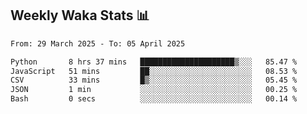 ## Weekly Waka Stats 📊
<!--START_SECTION:waka-->

```txt
From: 29 March 2025 - To: 05 April 2025

Python       8 hrs 37 mins   █████████████████████▒░░░   85.47 %
JavaScript   51 mins         ██░░░░░░░░░░░░░░░░░░░░░░░   08.53 %
CSV          33 mins         █▒░░░░░░░░░░░░░░░░░░░░░░░   05.45 %
JSON         1 min           ░░░░░░░░░░░░░░░░░░░░░░░░░   00.25 %
Bash         0 secs          ░░░░░░░░░░░░░░░░░░░░░░░░░   00.14 %
```

<!--END_SECTION:waka-->

<!--

Here are some ideas to get you started:

- 🔭 I’m currently working on (way to add branches committed on)
- 🌱 I’m currently learning Web Frameworks and Machine Learning! (Lisp, JS (react & angular), Python, and __)
- 💬 Ask me about ...
- 📫 How to reach me: 
- 😄 Pronouns: He/Him/His
- ⚡ Fun fact: ...

that-recsys-lab
-->
